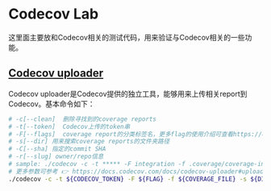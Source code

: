 # Codecov Lab

这里面主要放和Codecov相关的测试代码，用来验证与Codecov相关的一些功能。

## [Codecov uploader](https://docs.codecov.com/docs/codecov-uploader)

Codecov uploader是Codecov提供的独立工具，能够用来上传相关report到Codecov。基本命令如下：
```bash
# -c[--clean]  删除寻找到的coverage reports
# -t[--token]  Codecov上传的token串
# -F[--flags]  coverage report的分类标签名，更多flag的使用介绍可查看https://docs.codecov.com/docs/flags
# -s[--dir] 用来搜索coverage reports的文件夹路径
# -C[--sha] 指定的commit SHA
# -r[--slug] owner/repo信息
# sample: ./codecov -c -t ***** -F integration -f .coverage/coverage-integration.txt -s . -C abcea2fac89 -r antrea-io/antrea
# 更多参数可参考 👉 https://docs.codecov.com/docs/codecov-uploader#uploader-command-line-arguments
./codecov -c -t ${CODECOV_TOKEN} -F ${FLAG} -f ${COVERAGE_FILE} -s ${DIR} -C ${SHA} -r ${OWNER}/${REPO}
```
